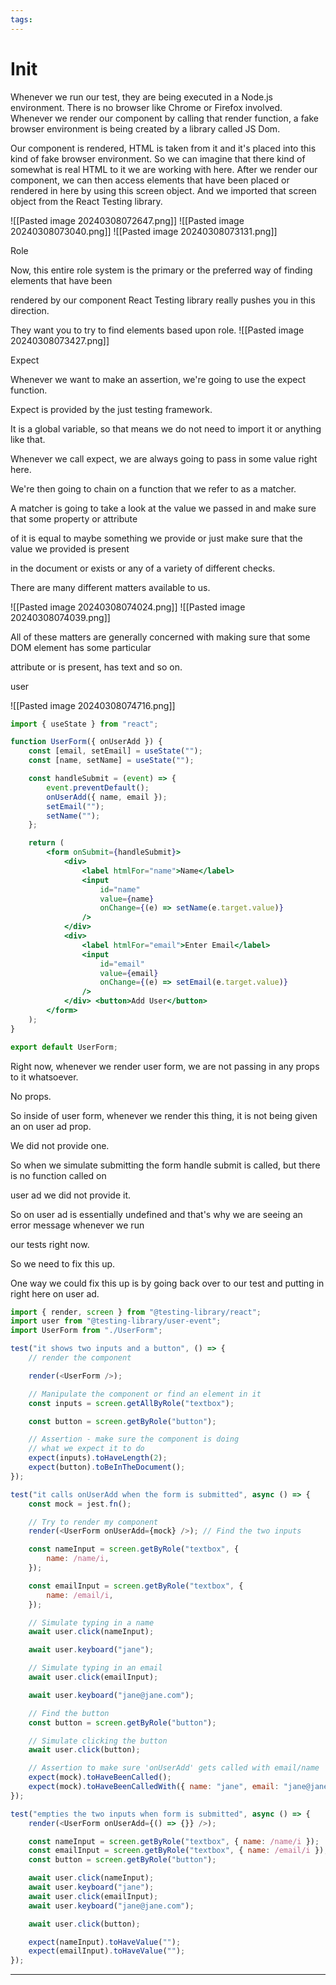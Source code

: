 ```yaml
---
tags:
---
```


# Init

Whenever we run our test, they are being executed in a Node.js environment.
There is no browser like Chrome or Firefox involved.
Whenever we render our component by calling that render function, a fake browser environment is being
created by a library called JS Dom.

Our component is rendered, HTML is taken from it and it's placed into this kind of fake browser environment.
So we can imagine that there kind of somewhat is real HTML to it we are working with here.
After we render our component, we can then access elements that have been placed or rendered in here
by using this screen object.
And we imported that screen object from the React Testing library.

![[Pasted image 20240308072647.png]]
![[Pasted image 20240308073040.png]]
![[Pasted image 20240308073131.png]]

Role

Now, this entire role system is the primary or the preferred way of finding elements that have been

rendered by our component React Testing library really pushes you in this direction.

They want you to try to find elements based upon role.
![[Pasted image 20240308073427.png]]

Expect

Whenever we want to make an assertion, we're going to use the expect function.

Expect is provided by the just testing framework.

It is a global variable, so that means we do not need to import it or anything like that.

Whenever we call expect, we are always going to pass in some value right here.

We're then going to chain on a function that we refer to as a matcher.

A matcher is going to take a look at the value we passed in and make sure that some property or attribute

of it is equal to maybe something we provide or just make sure that the value we provided is present

in the document or exists or any of a variety of different checks.

There are many different matters available to us.

![[Pasted image 20240308074024.png]]
![[Pasted image 20240308074039.png]]

All of these matters are generally concerned with making sure that some DOM element has some particular

attribute or is present, has text and so on.

user

![[Pasted image 20240308074716.png]]

```jsx
import { useState } from "react";

function UserForm({ onUserAdd }) {
	const [email, setEmail] = useState("");
	const [name, setName] = useState("");

	const handleSubmit = (event) => {
		event.preventDefault();
		onUserAdd({ name, email });
		setEmail("");
		setName("");
	};

	return (
		<form onSubmit={handleSubmit}>
			<div>
				<label htmlFor="name">Name</label>
				<input
					id="name"
					value={name}
					onChange={(e) => setName(e.target.value)}
				/>   
			</div>
			<div>
				<label htmlFor="email">Enter Email</label>
				<input
					id="email"
					value={email}
					onChange={(e) => setEmail(e.target.value)}
				/>
			</div> <button>Add User</button> 
		</form>
	);
}

export default UserForm;
```

Right now, whenever we render user form, we are not passing in any props to it whatsoever.

No props.

So inside of user form, whenever we render this thing, it is not being given an on user ad prop.

We did not provide one.

So when we simulate submitting the form handle submit is called, but there is no function called on

user ad we did not provide it.

So on user ad is essentially undefined and that's why we are seeing an error message whenever we run

our tests right now.

So we need to fix this up.

One way we could fix this up is by going back over to our test and putting in right here on user ad.


```js
import { render, screen } from "@testing-library/react";
import user from "@testing-library/user-event";
import UserForm from "./UserForm";

test("it shows two inputs and a button", () => {
	// render the component

	render(<UserForm />);

	// Manipulate the component or find an element in it
	const inputs = screen.getAllByRole("textbox");

	const button = screen.getByRole("button");

	// Assertion - make sure the component is doing
	// what we expect it to do
	expect(inputs).toHaveLength(2);
	expect(button).toBeInTheDocument();
});

test("it calls onUserAdd when the form is submitted", async () => {
	const mock = jest.fn();

	// Try to render my component
	render(<UserForm onUserAdd={mock} />); // Find the two inputs

	const nameInput = screen.getByRole("textbox", {
		name: /name/i,
	});

	const emailInput = screen.getByRole("textbox", {
		name: /email/i,
	});

	// Simulate typing in a name
	await user.click(nameInput);

	await user.keyboard("jane");

	// Simulate typing in an email
	await user.click(emailInput);

	await user.keyboard("jane@jane.com");

	// Find the button
	const button = screen.getByRole("button");

	// Simulate clicking the button
	await user.click(button);

	// Assertion to make sure 'onUserAdd' gets called with email/name
	expect(mock).toHaveBeenCalled();
	expect(mock).toHaveBeenCalledWith({ name: "jane", email: "jane@jane.com" });
});

test("empties the two inputs when form is submitted", async () => {
	render(<UserForm onUserAdd={() => {}} />);

	const nameInput = screen.getByRole("textbox", { name: /name/i });
	const emailInput = screen.getByRole("textbox", { name: /email/i });
	const button = screen.getByRole("button");

	await user.click(nameInput);
	await user.keyboard("jane");
	await user.click(emailInput);
	await user.keyboard("jane@jane.com");

	await user.click(button);

	expect(nameInput).toHaveValue("");
	expect(emailInput).toHaveValue("");
});
```

---
